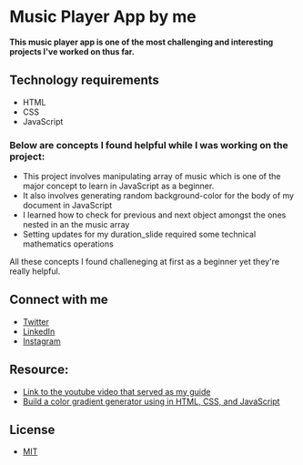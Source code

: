# Music Player App by me

**This music player app is one of the most challenging and interesting projects I've worked on thus far.**

## Technology requirements

- HTML
- CSS
- JavaScript

### Below are concepts I found helpful while I was working on the project: 

- This project involves manipulating  array of music which is one of the major concept to learn in JavaScript as a beginner. 
- It also involves generating random background-color for the body of my document in JavaScript
- I learned how to check for previous and next object amongst the ones nested in an the music array
- Setting updates for my duration_slide required some technical mathematics operations

All these concepts I found challeneging at first as a beginner yet they're really helpful.


## Connect with me

- [Twitter](https://www.twitter.com/festusasiyanbi)
- [LinkedIn](https://www.linkedin.com/in/festusasiyanbi)
- [Instagram](https://instagram.com/festusasiyanbi?igshid=YmMyMTA2M2Y=)


## Resource:

- [Link to the youtube video that served as my guide](https://youtu.be/oscPp3KghS8)
- [Build a color gradient generator using in HTML, CSS, and JavaScript](https://youtu.be/H5bpLzBeLww)



## License 
- [MIT](https://choosealicense.com/licenses/mit/)